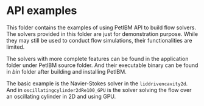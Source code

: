 # API examples

This folder contains the examples of using PetIBM API to build flow solvers.
The solvers provided in this folder are just for demonstration purpose. While
they may still be used to conduct flow simulations, their functionalities are 
limited.

The solvers with more complete features can be found in the application
folder under PetIBM source folder. And their executable binary can be found in 
*bin* folder after building and installing PetIBM.

The basic example is the Navier-Stokes solver in the `liddrivencavity2d`. And
in `oscillatingcylinder2dRe100_GPU` is the solver solving the flow over
an oscillating cylinder in 2D and using GPU.
